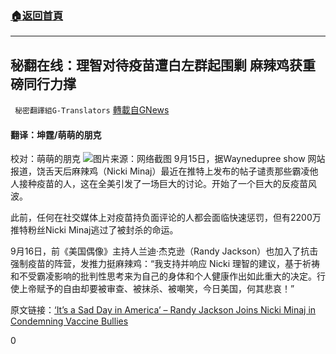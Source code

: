 ###  [:house:返回首頁](https://github.com/ourhimalayas/txt)
---


## 秘翻在线：理智对待疫苗遭白左群起围剿 麻辣鸡获重磅同行力撑
` 秘密翻譯組G-Translators` [轉載自GNews](https://gnews.org/zh-hans/1537692/)

#### 翻译：坤霆/萌萌的朋克
校对：萌萌的朋克
![](https://assets.gnews.org/wp-content/uploads/2021/09/4-27.jpg)图片来源：网络截图
9月15日，据Waynedupree show 网站报道，饶舌天后麻辣鸡（Nicki Minaj）最近在推特上发布的帖子谴责那些霸凌他人接种疫苗的人，这在全美引发了一场巨大的讨论。开始了一个巨大的反疫苗风波。

此前，任何在社交媒体上对疫苗持负面评论的人都会面临快速惩罚，但有2200万推特粉丝Nicki Minaj逃过了被封杀的命运。

9月16日，前《美国偶像》主持人兰迪·杰克逊（Randy Jackson）也加入了抗击强制疫苗的阵营，发推力挺麻辣鸡：“我支持并响应 Nicki 理智的建议，基于祈祷和不受霸凌影响的批判性思考来为自己的身体和个人健康作出如此重大的决定。行使上帝赋予的自由却要被审查、被抹杀、被嘲笑，今日美国，何其悲哀！”

原文链接：[‘It’s a Sad Day in America’ – Randy Jackson Joins Nicki Minaj in Condemning Vaccine Bullies](https://www.waynedupree.com/2021/09/randy-jackson-nicki-minaj/)

0
